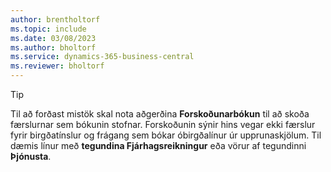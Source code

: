 ```yaml
---
author: brentholtorf
ms.topic: include
ms.date: 03/08/2023
ms.author: bholtorf
ms.service: dynamics-365-business-central
ms.reviewer: bholtorf
---
```


> [!TIP]
> Til að forðast mistök skal nota aðgerðina **Forskoðunarbókun** til að skoða færslurnar sem bókunin stofnar. Forskoðunin sýnir hins vegar ekki færslur fyrir birgðatínslur og frágang sem bókar óbirgðalínur úr upprunaskjölum. Til dæmis línur með **tegundina Fjárhagsreikningur** eða vörur af tegundinni **Þjónusta**.